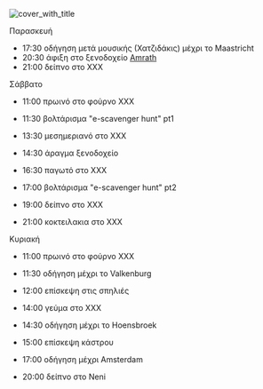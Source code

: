 
![cover_with_title](https://github.com/m-venturis/apako-dwro/assets/147306141/5c719d51-ed10-4682-853b-51f55a7f29e1)

Παρασκευή 
- 17:30 οδήγηση μετά μουσικής (Χατζιδάκις) μέχρι το Maastricht 
- 20:30 άφιξη στο ξενοδοχείο [Amrath](https://www.booking.com/Share-yalipRR) 
- 21:00 δείπνο στο ΧΧΧ 

Σάββατο 

- 11:00 πρωινό στο φούρνο ΧΧΧ 

- 11:30 βολτάρισμα "e-scavenger hunt" pt1 

- 13:30 μεσημεριανό στο ΧΧΧ 

- 14:30 άραγμα ξενοδοχείο 

- 16:30 παγωτό στο ΧΧΧ 

- 17:00 βολτάρισμα "e-scavenger hunt" pt2 

- 19:00 δείπνο στο ΧΧΧ 

- 21:00 κοκτειλακια στο ΧΧΧ 

Κυριακή 

- 11:00 πρωινό στο φούρνο ΧΧΧ 

- 11:30 οδήγηση μέχρι το Valkenburg 

- 12:00 επίσκεψη στις σπηλιές 

- 14:00 γεύμα στο ΧΧΧ 

- 14:30 οδήγηση μέχρι το Hoensbroek 

- 15:00 επίσκεψη κάστρου 

- 17:00 οδήγηση μέχρι Amsterdam 

- 20:00 δείπνο στο Νeni 



